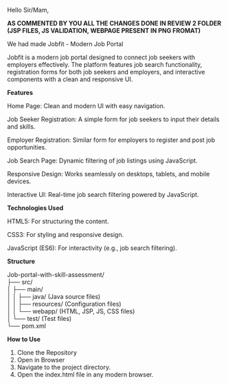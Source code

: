 Hello Sir/Mam,

__AS COMMENTED BY YOU ALL THE CHANGES DONE IN REVIEW 2 FOLDER (JSP FILES, JS VALIDATION, WEBPAGE PRESENT IN PNG FROMAT)__

We had made Jobfit - Modern Job Portal

Jobfit is a modern job portal designed to connect job seekers with employers effectively. The platform features job search functionality, registration forms for both job seekers and employers, and interactive components with a clean and responsive UI.


__Features__

Home Page: Clean and modern UI with easy navigation.

Job Seeker Registration: A simple form for job seekers to input their details and skills.

Employer Registration: Similar form for employers to register and post job opportunities.

Job Search Page: Dynamic filtering of job listings using JavaScript.

Responsive Design: Works seamlessly on desktops, tablets, and mobile devices.

Interactive UI: Real-time job search filtering powered by JavaScript.


__Technologies Used__

HTML5: For structuring the content.

CSS3: For styling and responsive design.

JavaScript (ES6): For interactivity (e.g., job search filtering).

__Structure__

Job-portal-with-skill-assessment/  
├── src/    
│    ├── main/    
│    │    ├── java/                 (Java source files)  
│    │    ├── resources/            (Configuration files)  
│    │    └── webapp/               (HTML, JSP, JS, CSS files)  
│    └── test/                     (Test files)  
└── pom.xml    


__How to Use__
1. Clone the Repository
2. Open in Browser
3. Navigate to the project directory.
4. Open the index.html file in any modern browser.
